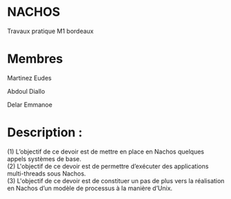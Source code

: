 # NACHOS
Travaux pratique M1 bordeaux

# Membres
Martinez Eudes

Abdoul Diallo

Delar Emmanoe

# Description :

(1) L’objectif de ce devoir est de mettre en place en Nachos quelques appels systèmes de base.  
(2) L'objectif de ce devoir est de permettre d’exécuter des applications multi-threads sous Nachos.  
(3) L'objectif de ce devoir est de constituer un pas de plus vers la réalisation en Nachos d’un modèle de processus à la manière d’Unix.
